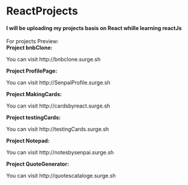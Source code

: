 # ReactProjects
<h4>I will be uploading my projects basis on React whille learning reactJs</h4>
For projects Preview:
</br>
<b>Project bnbClone:</b>
<p>You can visit http://bnbclone.surge.sh</p>
<b>Project ProfilePage:</b>
<p>You can visit http://SenpaiProfile.surge.sh</p>
<b>Project MakingCards:</b>
<p>You can visit http://cardsbyreact.surge.sh</p>
<b>Project testingCards:</b>
<p>You can visit http://testingCards.surge.sh</p>
<b>Project Notepad:</b>
<p>You can visit http://notesbysenpai.surge.sh</p>
<b>Project QuoteGenerator:</b>
<p>You can visit http://quotescataloge.surge.sh</p>
